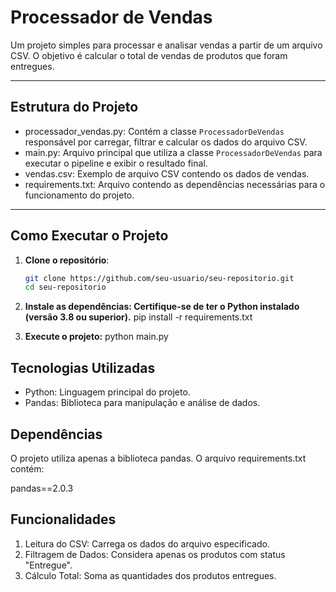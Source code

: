# Processador de Vendas

Um projeto simples para processar e analisar vendas a partir de um arquivo CSV. O objetivo é calcular o total de vendas de produtos que foram entregues.

---

## Estrutura do Projeto

- processador_vendas.py: Contém a classe `ProcessadorDeVendas` responsável por carregar, filtrar e calcular os dados do arquivo CSV.  
- main.py: Arquivo principal que utiliza a classe `ProcessadorDeVendas` para executar o pipeline e exibir o resultado final.  
- vendas.csv: Exemplo de arquivo CSV contendo os dados de vendas.  
- requirements.txt: Arquivo contendo as dependências necessárias para o funcionamento do projeto.  

---

## Como Executar o Projeto

1. **Clone o repositório**:
   ```bash
   git clone https://github.com/seu-usuario/seu-repositorio.git
   cd seu-repositorio

2.  **Instale as dependências: Certifique-se de ter o Python instalado (versão 3.8 ou superior).**
pip install -r requirements.txt

3.  **Execute o projeto:**
python main.py

## Tecnologias Utilizadas

- Python: Linguagem principal do projeto.
- Pandas: Biblioteca para manipulação e análise de dados.

## Dependências

O projeto utiliza apenas a biblioteca pandas. O arquivo requirements.txt contém:

pandas==2.0.3

## Funcionalidades

1. Leitura do CSV: Carrega os dados do arquivo especificado.
2. Filtragem de Dados: Considera apenas os produtos com status "Entregue".
3. Cálculo Total: Soma as quantidades dos produtos entregues.